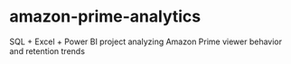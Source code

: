 # amazon-prime-analytics
SQL + Excel + Power BI project analyzing Amazon Prime viewer behavior and retention trends
